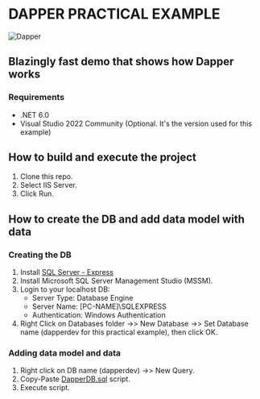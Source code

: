# DAPPER PRACTICAL EXAMPLE
![Dapper](https://github.com/Alastair7/dapper-practical-example/assets/70861797/f0bd6d55-be38-4ae8-8b80-00b78e6ca844)
## Blazingly fast demo that shows how Dapper works


### Requirements
- .NET 6.0
- Visual Studio 2022 Community (Optional. It's the version used for this example)

## How to build and execute the project
1. Clone this repo.
2. Select IIS Server.
3. Click Run.

## How to create the DB and add data model with data

### Creating the DB
1. Install [SQL Server - Express ](https://www.microsoft.com/es-es/sql-server/sql-server-downloads)
2. Install Microsoft SQL Server Management Studio (MSSM).
3. Login to your localhost DB: 
	- Server Type: Database Engine
	- Server Name: [PC-NAME]\SQLEXPRESS
	- Authentication: Windows Authentication
4. Right Click on Databases folder ->> New Database ->> Set Database name (dapperdev for this practical example), then click OK.

### Adding data model and data
1. Right click on DB name (dapperdev) ->> New Query.
2. Copy-Paste [DapperDB.sql](DapperDB.sql) script.
3. Execute script.

